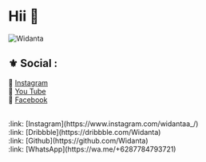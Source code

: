 # Hii 👋

<p><img src="https://github-readme-stats.vercel.app/api?username=Widanta&show_icons=true&theme=tokyonight" alt="Widanta" /></p>

## :fleur_de_lis: Social :
:link: [Instagram](https://www.instagram.com/widantaa_/)<br>
:link: [You Tube](https://www.instagram.com/widantaa_/)<br>
:link: [Facebook](https://www.youtube.com/channel/UCT-EcPYl-tJ9elP_RKibUNg/featured?view_as=subscriber)

<br>
:link: [Instagram](https://www.instagram.com/widantaa_/)
<br>
:link: [Dribbble](https://dribbble.com/Widanta)
<br>
:link: [Github](https://github.com/Widanta)
<br>
:link: [WhatsApp](https://wa.me/+6287784793721)



<!--
**Widanta/Widanta** is a ✨ _special_ ✨ repository because its `README.md` (this file) appears on your GitHub profile.

Here are some ideas to get you started:

- 🔭 I’m currently working on ...
- 🌱 I’m currently learning ...
- 👯 I’m looking to collaborate on ...
- 🤔 I’m looking for help with ...
- 💬 Ask me about ...
- 📫 How to reach me: ...
- 😄 Pronouns: ...
- ⚡ Fun fact: ...
👋
-->
